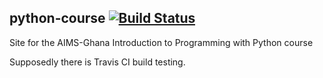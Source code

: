 ## python-course [![Build Status](https://travis-ci.org/AIMS-Ghana/python-course.svg)](https://travis-ci.org/AIMS-Ghana/python-course)

Site for the AIMS-Ghana Introduction to Programming with Python course

Supposedly there is Travis CI build testing.
